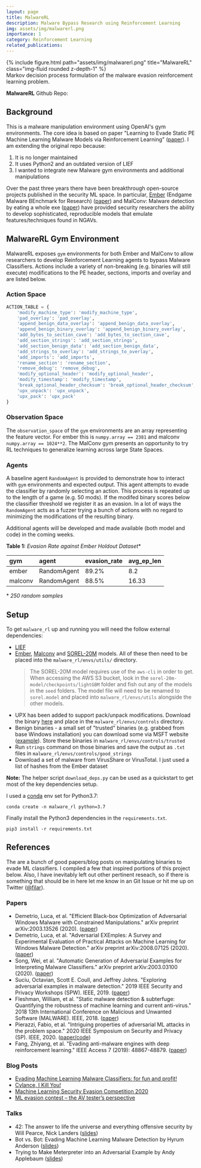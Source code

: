 ```yaml
---
layout: page
title: MalwareRL
description: Malware Bypass Research using Reinforcement Learning
img: assets/img/malwarerl.png
importance: 1
category: Reinforcement Learning
related_publications:
---
```


<div class="row">
    <div class="col-sm mt-3 mt-md-0">
        {% include figure.html path="assets/img/malwarerl.png" title="MalwareRL" class="img-fluid rounded z-depth-1" %}
    </div>
</div>
<div class="caption">
    Markov decision process formulation of the malware evasion reinforcement learning problem.
</div>

**MalwareRL** Github Repo: <a href="https://github.com/bfilar/babbelphish" title="GitHub Repo"><i class="fa-brands fa-github"></i></a>

## Background
This is a malware manipulation environment using OpenAI's gym environments. The core idea is based on paper "Learning to Evade Static PE Machine Learning Malware Models via Reinforcement Learning"
([paper](https://arxiv.org/abs/1801.08917)). I am extending the original repo because:
1. It is no longer maintained
2. It uses Python2 and an outdated version of LIEF
3. I wanted to integrate new Malware gym environments and additional manipulations

Over the past three years there have been breakthrough open-source projects published in the security ML space. In particular, [Ember](https://github.com/endgameinc/ember) (Endgame Malware BEnchmark for Research) ([paper](https://arxiv.org/abs/1804.04637)) and MalConv: Malware detection by eating a whole exe ([paper](https://arxiv.org/abs/1710.09435)) have provided security researchers the ability to develop sophisticated, reproducible models that emulate features/techniques found in NGAVs.

## MalwareRL Gym Environment
MalwareRL exposes `gym` environments for both Ember and MalConv to allow researchers to develop Reinforcement Learning agents to bypass Malware Classifiers. Actions include a variety of non-breaking (e.g. binaries will still execute) modifications to the PE header, sections, imports and overlay and are listed below.

### Action Space
```python
ACTION_TABLE = {
    'modify_machine_type': 'modify_machine_type',
    'pad_overlay': 'pad_overlay',
    'append_benign_data_overlay': 'append_benign_data_overlay',
    'append_benign_binary_overlay': 'append_benign_binary_overlay',
    'add_bytes_to_section_cave': 'add_bytes_to_section_cave',
    'add_section_strings': 'add_section_strings',
    'add_section_benign_data': 'add_section_benign_data',
    'add_strings_to_overlay': 'add_strings_to_overlay',
    'add_imports': 'add_imports',
    'rename_section': 'rename_section',
    'remove_debug': 'remove_debug',
    'modify_optional_header': 'modify_optional_header',
    'modify_timestamp': 'modify_timestamp',
    'break_optional_header_checksum': 'break_optional_header_checksum',
    'upx_unpack': 'upx_unpack',
    'upx_pack': 'upx_pack'
}
```

### Observation Space
The `observation_space` of the `gym` environments are an array representing the feature vector. For ember this is `numpy.array == 2381` and malconv `numpy.array == 1024**2`. The MalConv gym presents an opportunity to try RL techniques to generalize learning across large State Spaces.

### Agents
A baseline agent `RandomAgent` is provided to demonstrate how to interact with `gym` environments and expected output. This agent attempts to evade the classifier by randomly selecting an action. This process is repeated up to the length of a game (e.g. 50 mods). If the modifed binary scores below the classifier threshold we register it as an evasion. In a lot of ways the `RandomAgent` acts as a fuzzer trying a bunch of actions with no regard to minimizing the modifications of the resulting binary.

Additional agents will be developed and made available (both model and code) in the coming weeks.

**Table 1:** _Evasion Rate against Ember Holdout Dataset_*

| gym     | agent       | evasion_rate | avg_ep_len  |
| :------ | :---------- | :----------  | :---------- |
| ember   | RandomAgent | 89.2%        | 8.2         |
| malconv | RandomAgent | 88.5%        | 16.33       |

\* _250 random samples_

## Setup
To get `malware_rl` up and running you will need the follow external dependencies:
- [LIEF](https://lief.quarkslab.com/)
- [Ember](https://github.com/Azure/2020-machine-learning-security-evasion-competition/blob/master/defender/defender/models/ember_model.txt.gz), [Malconv](https://github.com/endgameinc/ember/blob/master/malconv/malconv.h5) and [SOREL-20M](https://github.com/sophos-ai/SOREL-20M) models. All of these then need to be placed into the `malware_rl/envs/utils/` directory.
  > The SOREL-20M model requires use of the `aws-cli` in order to get. When accessing the AWS S3 bucket, look in the `sorel-20m-model/checkpoints/lightGBM` folder and fish out any of the models in the `seed` folders. The model file will need to be renamed to `sorel.model` and placed into `malware_rl/envs/utils` alongside the other models.
- UPX has been added to support pack/unpack modifications. Download the binary [here](https://upx.github.io/) and place in the `malware_rl/envs/controls` directory.
- Benign binaries - a small set of "trusted" binaries (e.g. grabbed from base Windows installation) you can download some via MSFT website ([example](https://download.microsoft.com/download/a/c/1/ac1ac039-088b-4024-833e-28f61e01f102/NETFX1.1_bootstrapper.exe)). Store these binaries in `malware_rl/envs/controls/trusted`
- Run `strings` command on those binaries and save the output as `.txt` files in `malware_rl/envs/controls/good_strings`
- Download a set of malware from VirusShare or VirusTotal. I just used a list of hashes from the Ember dataset

**Note:** The helper script `download_deps.py` can be used as a quickstart to get most of the key dependencies setup.

I used a [conda](https://docs.conda.io/en/latest/) env set for Python3.7:

`conda create -n malware_rl python=3.7`

Finally install the Python3 dependencies in the `requirements.txt`.

`pip3 install -r requirements.txt`

## References
The are a bunch of good papers/blog posts on manipulating binaries to evade ML classifiers. I compiled a few that inspired portions of this project below. Also, I have inevitably left out other pertinent reseach, so if there is something that should be in here let me know in an Git Issue or hit me up on Twitter ([@filar](https://twitter.com/filar)).
### Papers
- Demetrio, Luca, et al. "Efficient Black-box Optimization of Adversarial Windows Malware with Constrained Manipulations." arXiv preprint arXiv:2003.13526 (2020). ([paper](https://arxiv.org/abs/2003.13526))
- Demetrio, Luca, et al. "Adversarial EXEmples: A Survey and Experimental Evaluation of Practical Attacks on Machine Learning for Windows Malware Detection." arXiv preprint arXiv:2008.07125 (2020). ([paper](https://arxiv.org/abs/2008.07125))
- Song, Wei, et al. "Automatic Generation of Adversarial Examples for Interpreting Malware Classifiers." arXiv preprint arXiv:2003.03100 (2020).
 ([paper](https://arxiv.org/abs/2003.03100))
- Suciu, Octavian, Scott E. Coull, and Jeffrey Johns. "Exploring adversarial examples in malware detection." 2019 IEEE Security and Privacy Workshops (SPW). IEEE, 2019. ([paper](https://arxiv.org/abs/1810.08280))
- Fleshman, William, et al. "Static malware detection & subterfuge: Quantifying the robustness of machine learning and current anti-virus." 2018 13th International Conference on Malicious and Unwanted Software (MALWARE). IEEE, 2018. ([paper](https://arxiv.org/abs/1806.04773))
- Pierazzi, Fabio, et al. "Intriguing properties of adversarial ML attacks in the problem space." 2020 IEEE Symposium on Security and Privacy (SP). IEEE, 2020. ([paper/code](https://s2lab.kcl.ac.uk/projects/intriguing/))
- Fang, Zhiyang, et al. "Evading anti-malware engines with deep reinforcement learning." IEEE Access 7 (2019): 48867-48879. ([paper](https://ieeexplore.ieee.org/stamp/stamp.jsp?arnumber=8676031))

### Blog Posts
- [Evading Machine Learning Malware Classifiers: for fun and profit!](https://towardsdatascience.com/evading-machine-learning-malware-classifiers-ce52dabdb713)
- [Cylance, I Kill You!](https://skylightcyber.com/2019/07/18/cylance-i-kill-you/)
- [Machine Learning Security Evasion Competition 2020](https://msrc-blog.microsoft.com/2020/06/01/machine-learning-security-evasion-competition-2020-invites-researchers-to-defend-and-attack/)
- [ML evasion contest – the AV tester’s perspective](https://www.mrg-effitas.com/research/machine-learning-evasion-contest-the-av-testers-perspective/)

### Talks
- 42: The answer to life the universe and everything offensive security by Will Pearce, Nick Landers ([slides](https://github.com/moohax/Talks/blob/master/slides/DerbyCon19.pdf))
- Bot vs. Bot: Evading Machine Learning Malware Detection by Hyrum Anderson ([slides](https://www.blackhat.com/docs/us-17/thursday/us-17-Anderson-Bot-Vs-Bot-Evading-Machine-Learning-Malware-Detection.pdf))
- Trying to Make Meterpreter into an Adversarial Example by Andy Applebaum ([slides](https://www.camlis.org/2019/talks/applebaum))
